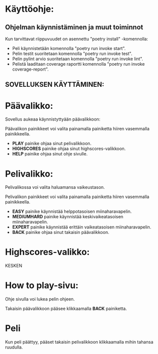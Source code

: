 # Käyttöohje:
## Ohjelman käynnistäminen ja muut toiminnot
Kun tarvittavat riippuvuudet on asennettu "poetry install" -komennolla:
- Peli käynnistetään komennolla "poetry run invoke start".
- Pelin testit suoritetaan komennolla "poetry run invoke test".
- Pelin pylint arvio suoritetaan komennolla "poetry run invoke lint".
- Pelistä laaditaan coverage raportti komennolla "poetry run invoke coverage-report".

## SOVELLUKSEN KÄYTTÄMINEN:
# Päävalikko:
Sovellus aukeaa käynnistyttyään päävalikkoon:

Päävalikon painikkeet voi valita painamalla painiketta hiiren vasemmalla painikkeella.
- **PLAY** painike ohjaa sinut pelivalikkoon.
- **HIGHSCORES** painike ohjaa sinut highscores-valikkoon.
- **HELP** painike ohjaa sinut ohje sivulle.

# Pelivalikko:
Pelivalikossa voi valita haluamansa vaikeustason.

Pelivalikon painikkeet voi valita painamalla painiketta hiiren vasemmalla painikkeella.
- **EASY** painike käynnistää helppotasoisen miinaharavapelin.
- **MEDIUMHARD** painike käynnistää keskivaikeatasoisen miinaharavapelin.
- **EXPERT** painike käynnistää erittäin vaikeatasoisen miinaharavapelin.
- **BACK** painike ohjaa sinut takaisin päävalikkoon.

# Highscores-valikko:
KESKEN

# How to play-sivu:
Ohje sivulla voi lukea pelin ohjeen. 

Takaisin päävalikkoon pääsee klikkaamalla **BACK** painiketta.

# Peli
Kun peli päättyy, pääset takaisin pelivalikkoon klikkaamalla mihin tahansa ruudulla.
